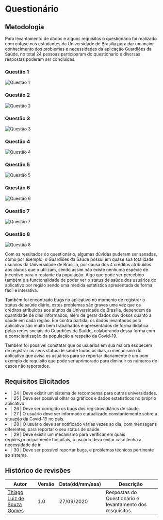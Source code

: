 # Questionário

## Metodologia

Para levantamento de dados e alguns requisitos o questionario foi realizado com enfase nos estudantes da Universidade de Brasilia para dar um maior conhecimento dos problemas e necessidades da aplicação Guardiões da Saúde, no total 24 pessoas participaram do questionario e diversas respostas poderam ser concluidas.

### Questão 1

![Questão 1](https://i.imgur.com/SsoYobt.png)

### Questão 2

![Questão 2](https://i.imgur.com/a5yK0cH.png)

### Questão 3

![Questão 3](https://i.imgur.com/mV1hD5s.png)

### Questão 4

![Questão 4](https://i.imgur.com/3yQdJa7.png)

### Questão 5

![Questão 5](https://i.imgur.com/w7W2pTJ.png)

### Questão 6

![Questão 6](https://i.imgur.com/4HTAbq1.png)

### Questão 7

![Questão 7](https://i.imgur.com/XciAraM.png)

### Questão 8

![Questão 8](https://i.imgur.com/NQzp3qj.png)


Com os resultados do questionário, algumas dúvidas puderam ser sanadas, como por exemplo, o Guardiões da Saúde possuí em quase sua totalidade usuários da Universidade de Brasília, por causa dos 4 créditos atribuídos aos alunos que o utilizam, sendo assim não existe nenhuma espécie de incentivo para o restante da população. Algo que pode ser percebido também é a funcionalidade de poder ver o status de saúde dos usuários do aplicativo por região sendo uma medida estatística apresentada de forma fácil e interativa.

Também foi encontrado bugs no aplicativo no momento de registrar o status de saúde diário, estes problemas são graves uma vez que os créditos atribuídos aos alunos da Universidade de Brasília, dependem da quantidade de dias informados, além de gerar dados duvidosos quanto a saúde em cada região. Em contra partida, os dados levantados pelo aplicativo são muito bem trabalhados e apresentados de forma didática pelas redes sociais do Guardiões da Saúde, colaborando dessa forma com a conscientização da população a respeito da Covid-19. 

Também foi possível constatar que os usuários em sua maiora esquecem de registrar os seus status de saúde todos os dias, o mecanismo do aplicativo que avisa os usuários para se reportar diariamente é um bom exemplo de requisito que pode ser aprimorado para diminuir os números de casos não reportados.

## Requisitos Elicitados
<li>| 24 | Deve existir um sistema de recompensa para outras universidades. </li>
<li>| 25 | Deve ser possível olhar os gráficos e dados estatísticos no próprio aplicativo . </li>
<li>| 26 | Deve ser corrigido os bugs dos registros diários de sáude. </li>
<li>| 27 | O usuário deve ser informado e atualizado constantemente sobre a situação da Covid-19 no país. </li>
<li>| 28 | O usuário deve ser notificado várias vezes ao dia, com mensagens diferentes, para reportar o seu status de saúde </li>
<li>| 29 | Deve existir um mecanismo para verificar em quais regiões,principalmente hospitais, o usuário deva evitar caso tenha a necessidade de ir. </li>
<li>| 30 | Deve ser possível reportar bugs, e problemas técnicos pertinente ao sistema. </li>

## **Histórico de revisões**
Autor | Versão | Data(dd/mm/aaa) | Descrição 
---- | ----------- | ------ | ---------
[Thiago Luiz de Souza Gomes](https://github.com/thiagomesUNB) | 1.0 | 27/09/2020 | Respostas do Questionário e levantamento dos resquisitos.


